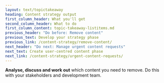 ```yaml
---
layout: text/topictakeaway
heading: Content strategy output
first_column_header: What you'll get
second_column_header: What to do
first_column_content: topic-takeaway-listitems.md
previous_header: "Do before: Remove content"
previous_text: Develop your strategy phase
previous_link: /content-strategy/remove-content/
next_header: "Do next: Manage urgent content requests"
next_text: Create user-centred content phase
next_link: /content-strategy/urgent-content-requests/
---
```


**Analyse, discuss and work out** which content you need to remove. Do this with your stakeholders and development team.
